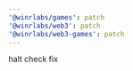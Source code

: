 ```yaml
---
'@winrlabs/games': patch
'@winrlabs/web3': patch
'@winrlabs/web3-games': patch
---
```


halt check fix
